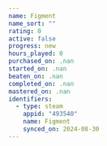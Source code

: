 ```yaml
---
name: Figment
name_sort: ""
rating: 0
active: false
progress: new
hours_played: 0
purchased_on: .nan
started_on: .nan
beaten_on: .nan
completed_on: .nan
mastered_on: .nan
identifiers:
  - type: steam
    appid: "493540"
    name: Figment
    synced_on: 2024-08-30
---
```

